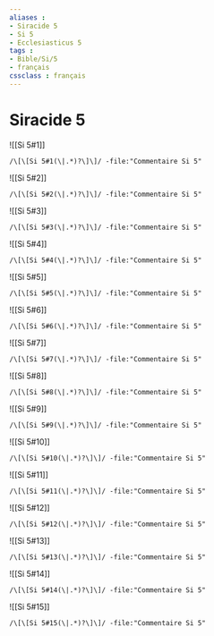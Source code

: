 ```yaml
---
aliases : 
- Siracide 5
- Si 5
- Ecclesiasticus 5
tags : 
- Bible/Si/5
- français
cssclass : français
---
```


# Siracide 5

![[Si 5#1]]

```query
/\[\[Si 5#1(\|.*)?\]\]/ -file:"Commentaire Si 5"
```

![[Si 5#2]]

```query
/\[\[Si 5#2(\|.*)?\]\]/ -file:"Commentaire Si 5"
```

![[Si 5#3]]

```query
/\[\[Si 5#3(\|.*)?\]\]/ -file:"Commentaire Si 5"
```

![[Si 5#4]]

```query
/\[\[Si 5#4(\|.*)?\]\]/ -file:"Commentaire Si 5"
```

![[Si 5#5]]

```query
/\[\[Si 5#5(\|.*)?\]\]/ -file:"Commentaire Si 5"
```

![[Si 5#6]]

```query
/\[\[Si 5#6(\|.*)?\]\]/ -file:"Commentaire Si 5"
```

![[Si 5#7]]

```query
/\[\[Si 5#7(\|.*)?\]\]/ -file:"Commentaire Si 5"
```

![[Si 5#8]]

```query
/\[\[Si 5#8(\|.*)?\]\]/ -file:"Commentaire Si 5"
```

![[Si 5#9]]

```query
/\[\[Si 5#9(\|.*)?\]\]/ -file:"Commentaire Si 5"
```

![[Si 5#10]]

```query
/\[\[Si 5#10(\|.*)?\]\]/ -file:"Commentaire Si 5"
```

![[Si 5#11]]

```query
/\[\[Si 5#11(\|.*)?\]\]/ -file:"Commentaire Si 5"
```

![[Si 5#12]]

```query
/\[\[Si 5#12(\|.*)?\]\]/ -file:"Commentaire Si 5"
```

![[Si 5#13]]

```query
/\[\[Si 5#13(\|.*)?\]\]/ -file:"Commentaire Si 5"
```

![[Si 5#14]]

```query
/\[\[Si 5#14(\|.*)?\]\]/ -file:"Commentaire Si 5"
```

![[Si 5#15]]

```query
/\[\[Si 5#15(\|.*)?\]\]/ -file:"Commentaire Si 5"
```

